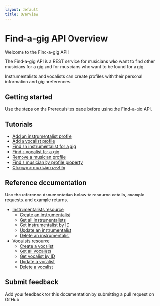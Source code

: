 ```yaml
---
layout: default
title: Overview
---
```


# Find-a-gig API Overview

Welcome to the Find-a-gig API!

The Find-a-gig API is a REST service for musicians who want to find other musicians for a gig and for musicians who want to be found for a gig.

Instrumentalists and vocalists can create profiles with their personal information and gig preferences.

## Getting started

Use the steps on the [Prerequisites](prerequisites/) page before using the Find-a-gig API.

## Tutorials

* [Add an instrumentalist profile](tutorials/add-an-inst-profile/)
* [Add a vocalist profile](tutorials/add-a-vocalist-profile/)
* [Find an instrumentalist for a gig](tutorials/find-an-inst/)
* [Find a vocalist for a gig](tutorials/find-a-vocalist/)
* [Remove a musician profile](tutorials/remove-a-musician/)
* [Find a musician by profile property](tutorials/find-musician-property/)
* [Change a musician profile](tutorials/change-a-musician-profile/)

## Reference documentation

Use the reference documentation below to resource details, example requests, and example returns.

* [Instrumentalists resource](api/instrumentalist/)
  * [Create an instrumentalist](api/create-inst/)
  * [Get all instrumentalists](api/get-all-inst/)
  * [Get instrumentalist by ID](api/get-inst-by-id/)
  * [Update an instrumentalist](api/update-inst/)
  * [Delete an instrumentalist](api/delete-inst/)
* [Vocalists resource](api/vocalist/)
  * [Create a vocalist](api/create-voc/)
  * [Get all vocalists](api/get-all-vocalists/)
  * [Get vocalist by ID](api/get-vocalist-by-id/)
  * [Update a vocalist](api/update-voc/)
  * [Delete a vocalist](api/delete-voc/)

## Submit feedback

Add your feedback for this documentation by submitting a pull request on GitHub
  
